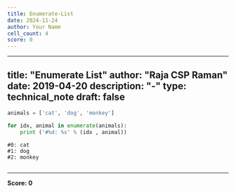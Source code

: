 ```yaml
---
title: Enumerate-List
date: 2024-11-24
author: Your Name
cell_count: 4
score: 0
---
```


---
title: "Enumerate List"
author: "Raja CSP Raman"
date: 2019-04-20
description: "-"
type: technical_note
draft: false
---

```python
animals = ['cat', 'dog', 'monkey']
```


```python
for idx, animal in enumerate(animals):
    print ('#%d: %s' % (idx , animal))
```

    #0: cat
    #1: dog
    #2: monkey



```python

```


---
**Score: 0**